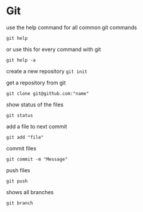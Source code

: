 # Git

use the help command for all common git commands

``git help`` 

or use this for every command with git

``git help -a``

create a new repository
``git init``

get a repository from git 

``git clone git@github.com:"name"``

show status of the files

`git status`

add a file to next commit
 
 `git add "file"`

commit files

``git commit -m "Message"``

push files

`git push`


shows all branches

`git branch`
